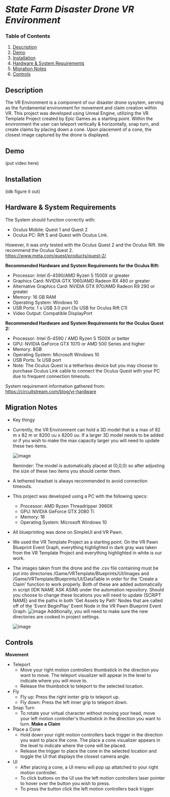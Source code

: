 # *State Farm Disaster Drone VR Environment*

### Table of Contents
1. [Description](#Description)
2. [Demo](#Demo)
3. [Installation](#Installation-Proccess) 
4. [Hardware & System Requirements](#Product-Specs)
5. [Migration Notes](#Migration-Notes)
6. [Controls](#Controls)


## Description
The VR Environment is a component of our disaster drone sysytem, serving as the fundamental environment for movement and claim creation within VR. This project was developed using Unreal Engine, utilizing the VR Template Project created by Epic Games as a starting point. Within the environment the user can teleport vertically & horizontally, snap turn, and create claims by placing down a cone. Upon placement of a cone, the closest image captured by the drone is displayed. 


## Demo
(put video here)

## Installation
(idk figure it out)


## Hardware & System Requirements
The System should function correctly with:
* Oculus Mobile: Quest 1 and Quest 2
* Oculus PC: Rift S and Quest with Oculus Link. 

However, it was only tested with the Oculus Quest 2 and the Oculus Rift. We recommend the Oculus Quest 2. https://www.meta.com/quest/products/quest-2/


**Recommended Hardware and System Requirements for the Oculus Rift:**
* Processor: Intel i5-4590/AMD Ryzen 5 1500X or greater
* Graphics Card: NVIDIA GTX 1060/AMD Radeon RX 480 or greater
* Alternative Graphics Card: NVIDIA GTX 970/AMD Radeon R9 290 or greater
* Memory: 16 GB RAM
* Operating System: Windows 10
* USB Ports: 1 x USB 3.0 port (3x USB for Oculus Rift C1)
* Video Output: Compatible DisplayPort


**Recommended Hardware and System Requirements for the Oculus Quest 2:**
* Processor: Intel i5-4590 / AMD Ryzen 5 1500X or better
* GPU: NVIDIA GeForce GTX 1070 or AMD 500 Series and higher
* Memory: 8GB
* Operating System: Microsoft Windows 10
* USB Ports: 1x USB port
* Note: The Oculus Quest is a tetherless device but you may choose to purchase Oculus Link cable to connect the Oculus Quest with your PC due to frequent connection timeouts.

System requirement information gathered from: https://circuitstream.com/blog/vr-hardware


## Migration Notes
* Key thingy
* Currently, the VR Environment can hold a 3D model that is a max of 82 m x 82 m or 8200 uu x 8200 uu. If a larger 3D model needs to be added or if you wish to make the max capacity larger you will need to update these two items.

  ![image](https://user-images.githubusercontent.com/94029910/237011766-ef4d8a67-3645-4fd8-a814-5e11b900e77b.png) 

  Reminder: The model is automatically placed at (0,0,0) so after adjusting the size of these two items you should center them.
* A tethered headset is always recommended to avoid connection timeouts.
* This project was developed using a PC with the following specs:
    * Processor: AMD Ryzen Threadripper 3960X
    * GPU: NVIDIA GeForce GTX 2080 Ti
    * Memory: 16
    * Operating System: Microsoft Windows 10
* All blueprinting was done on SimpleUI and VR Pawn.
* We used the VR Template Project as a starting point. On the VR Pawn Blueprint Event Graph, everything highlighted in dark gray was taken from the VR Template Project and everything highlighted in white is our work.
* The images taken from the drone and the .csv file containing must be put into directories /Game/VRTemplate/Blueprints/UI/Images and /Game/VRTemplate/Blueprints/UI/DataTable in order for the 'Create a Claim' function to work properly. Both of these are added automatically in script (IDK NAME ASK ASIM) under the automation repository. Should you choose to change these locations you will need to update (SCRIPT NAME) and the paths in both 'Get Assets by Path' Nodes that are called off of the 'Event BeginPlay' Event Node in the VR Pawn Blueprint Event Graph. ![image](https://user-images.githubusercontent.com/94029910/237002730-007b2348-00c7-43f2-9aac-ffff0a4a8efd.png)
  Additionally, you will need to make sure the new directories are cooked in project settings. 

  ![image](https://user-images.githubusercontent.com/94029910/237002895-e87b72bb-e430-4a42-ad9e-f99dea0e62d7.png)


## Controls
**Movement**
* Teleport
    * Move your right motion controllers thumbstick in the direction you want to move. The teleport visualizer will appear in the level to indicate where you will move to.
    * Release the thumbstick to teleport to the selected location.
* Fly
    * Fly up: Press the right innter grip to teleport up.
    * Fly down: Press the left inner grip to teleport down.
* Snap Turn
    * To rotate your virtual character without moving your head, move your left motion controller's thumbstick in the direction you want to turn.
**Make a Claim**
* Place a Cone
    * Hold down your right motion controllers back trigger in the direction you want to place the cone. The place a cone visualizer appears in the level to indicate where the cone will be placed.
    * Release the trigger to place the cone in the selected location and toggle the UI that displays the closest camera angle.
* UI
    * After placing a cone, a UI menu will pop up attatched to your right motion controller.
    * To click buttons on the UI use the left motion controllers laser pointer to hover over the button you wish to press.
    * To press the button click the left motion controllers back trigger.
